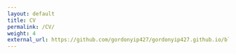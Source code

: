 ```yaml
---
layout: default
title: CV
permalink: /CV/
weight: 4
external_url: https://github.com/gordonyip427/gordonyip427.github.io/blob/master/_data/gordon_cv_academic.pdf
---
```


